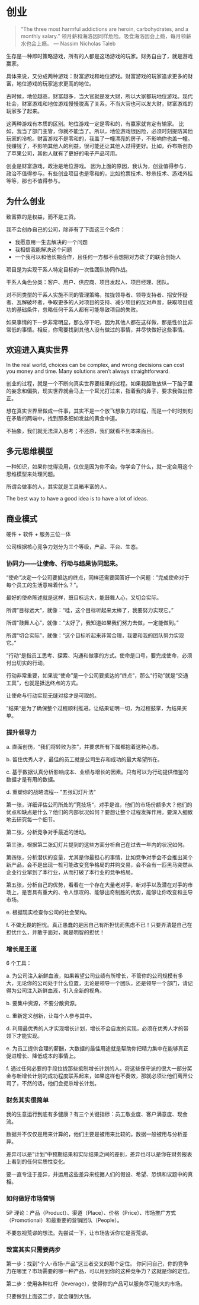 # 创业

> “The three most harmful addictions are heroin, carbohydrates, and a monthly salary.”
> 领月薪和海洛因同样危险。吸食海洛因会上瘾，每月领薪水也会上瘾。
> ― Nassim Nicholas Taleb

生存是一种即时策略游戏，所有的人都是这场游戏的玩家。财务自由了，就是游戏赢家。

具体来说，又分成两种游戏：财富游戏和地位游戏。财富游戏的玩家追求更多的财富，地位游戏的玩家追求更高的地位。

古时候，地位越高，财富越多，当大官就是发大财，所以大家都玩地位游戏。现代社会，财富游戏和地位游戏慢慢脱离了关系，不当大官也可以发大财，财富游戏的玩家多了起来。

这两种游戏有本质的区别。地位游戏一定是零和的，有赢家就肯定有输家。 比如，我当了部门主管，你就不能当了。所以，地位游戏很凶险，必须时刻提防其他玩家的冷枪。财富游戏不是零和的，我盖了一幢漂亮的房子，不影响你也盖一幢。我赚钱了，不影响其他人的利益，很可能还让其他人过得更好。比如，乔布斯创办了苹果公司，其他人就有了更好的电子产品可用。

创业是财富游戏，政治是地位游戏。 因为上面的原因，我认为，创业值得参与，政治不值得参与。有些创业项目也是零和的，比如抢票技术、秒杀技术、游戏外挂等等，那也不值得参与。

## 为什么创业

致富靠的是权益，而不是工资。

我不会创办自己的公司，除非有了下面这三个条件：

- 我愿意用一生去解决的一个问题
- 我相信我能解决这个问题
- 一个我可以和他长期合作，且任何一方都不会想把对方砍了的联合创始人

项目是为实现干系人特定目标的一次性团队协同作战。

干系人角色分类：客户、用户、供应商、项目发起人、项目经理、团队。

对不同类型的干系人实施不同的管理策略，拉拢领导者、领导支持者、招安怀疑者、瓦解破坏者，争取更多的人对项目的支持、减少项目的反对声音，获取项目成功的基础条件，忽略任何干系人都有可能导致项目的失败。

如果事情的下一步非常明显，那么停下吧，因为其他人都在这样做，那是性价比非常低的事情。相反，你需要找到其他人没有做过的事情，并尽快做好这些事情。

## 欢迎进入真实世界

In the real world, choices can be complex, and wrong decisions can cost you money and time. Many solutions aren’t always straightforward.

创业的过程，就是一个不断向真实世界要结果的过程。如果我胆敢放纵一下脑子里的妄念和偏执，现实世界就会马上一个耳光打过来，指着我的鼻子，要求我做出修正。

想在真实世界里做成一件事，其实不是一个放飞想象力的过程，而是一个时时刻刻在矛盾的两端中，找到那条细如发丝的黄金中道。

不抽象，我们就无法深入思考；不还原，我们就看不到本来面目。

## 多元思维模型

一种知识，如果你觉得没用，仅仅是因为你不会。你学会了什么，就一定会用这个思维模型来处理问题。

所谓会做事的人，其实就是工具箱丰富的人。

The best way to have a good idea is to have a lot of ideas.

## 商业模式

硬件 + 软件 + 服务三位一体

公司根据核心竞争力划分为三个等级，产品、平台、生态。

### 协同力——让使命、行动与结果协同起来。

“使命”决定一个公司要抵达的终点，同样还需要回答好一个问题：”完成使命对于每个员工的生活意味着什么？“。

最好的使命陈述就是这样，既目标远大，能鼓舞人心，又切合实际。

所谓”目标远大“，就像：“哇，这个目标听起来太棒了，我要努力实现它。”

所谓“鼓舞人心”，就像：“太好了，我知道如果我们努力去做，一定能做到。”

所谓“切合实际”，就像：“这个目标听起来非常合理，我要和我的团队努力实现它。”

”行动“是指员工思考、探索、沟通和做事的方式。使命是口号，要完成使命，必须付出切实的行动。

行动非常重要，如果说“使命”是一个公司要抵达的“终点”，那么“行动”就是“交通工具”，也就是抵达终点的方式。

让使命与行动实现无缝对接才是可取的。

”结果“是为了确保整个过程顺利推进。让结果证明一切，为过程鼓掌，为结果买单。

### 提升领导力

a. 直面创伤，“我们将转败为胜”，并要求所有下属都抱着这种心态。

b. 留住优秀人才，最佳的员工就是公司生存和成功的最大希望所在。

c. 基于数据认真分析影响成本、业绩与增长的因素。只有可以为行动提供借鉴的数据才是有用的数据。

d. 重塑你的战略流程-- ”五张幻灯片法“

第一张，详细评估公司所处的”竞技场“，对手是谁，他们的市场份额多大？他们的优点和缺点是什么？他们的内部状况如何？要想让整个过程发挥作用，要深入细致地去研究每一个细节。

第二张，分析竞争对手最近的活动。

第三张，根据第二张幻灯片提到的这些方面分析自己在过去一年内的状况如何。

第四张，分析潜伏的变量，尤其是你最担心的事情，比如竞争对手会不会推出某个新产品，会不是出现一桩可能改变竞争格局的并购交易，会不会有一匹黑马突然从企业行业窜到了本行业，从而打破了本行业的竞争格局。

第五张，分析自己的优势，看看在一个存在大量老对手，新对手以及潜在对手的市场上，是否具有重大的、令人惊叹的、能够出奇制胜的优势，能够让你改变和主导市场。

e. 根据现实检查你公司的社会架构。

f. 不做无畏的担忧。真正愚蠢的是因自己有所担忧而焦虑不已！只要弄清楚自己在担忧什么，并敢于面对，就是明智的担忧！

### 增长是王道

6 个工具：

a. 为公司注入新鲜血液，如果希望公司业绩有所增长，不管你的公司规模有多大，无论你的公司处于什么位置，无论是领导一个团队，还是领导一个部门，请记得为公司注入新鲜血液，引入全新的视角。

b. 要集中资源，不要分散资源。

c. 重新定义创新，让每个人参与其中。

d. 利用最优秀的人才实现增长计划，增长不会自发的实现，必须在优秀人才的带领下才能实现。

e. 为员工提供合理的薪酬，大数据的最佳用途就是帮助你把精力集中在能够真正促进增长、降低成本的事情上。

f. 通过任何必要的手段拉拢那些抵制增长计划的人。将这些保守派的很大一部分奖金与新增长计划的成功程度联系起来，如果这样也不奏效，那就必须让他们离开公司了，不然的话，他们会扼杀增长计划。

### 财务其实很简单

我的生意运行到底有多健康？有三个关键指标：员工敬业度、客户满意度、现金流。

数据并不仅仅是用来计算的，他们主要是被用来比较的。数据一般被用与分析差异。

差异可以是”计划“中预期结果和实际结果之间的差别，差异也可以是你在财务报表上看到的任何实质性变化。

要一直专注于差异，并运用这些差异来挖掘人们的假设、希望、恐惧和议题中的真相。

### 如何做好市场营销

5P 理论：产品（Product）、渠道（Place）、价格（Price）、市场推广方式（Promotional）和最重要的营销团队（People）。

不要忽视荒谬的想法。先尝试一下，让市场告诉你它是否荒谬。

### 致富其实只需要两步

第一步：找到"个人-市场-产品"这三者交叉的那个定位。 你问问自己，你的竞争力在哪里？市场需要的哪一种产品，可以用到你的这种竞争力？这就是你的定位。

第二步：使用各种杠杆（leverage），使得你的产品可以服务尽可能大的市场。

只要做到上面这二步，就会赚到大钱。
